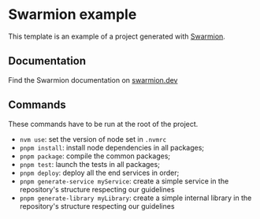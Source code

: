 # Swarmion example

This template is an example of a project generated with [Swarmion](https://github.com/swarmion/swarmion).

## Documentation

Find the Swarmion documentation on [swarmion.dev](https://www.swarmion.dev)

## Commands

These commands have to be run at the root of the project.

- `nvm use`: set the version of node set in `.nvmrc`
- `pnpm install`: install node dependencies in all packages;
- `pnpm package`: compile the common packages;
- `pnpm test`: launch the tests in all packages;
- `pnpm deploy`: deploy all the end services in order;
- `pnpm generate-service myService`: create a simple service in the repository's structure respecting our guidelines
- `pnpm generate-library myLibrary`: create a simple internal library in the repository's structure respecting our guidelines
